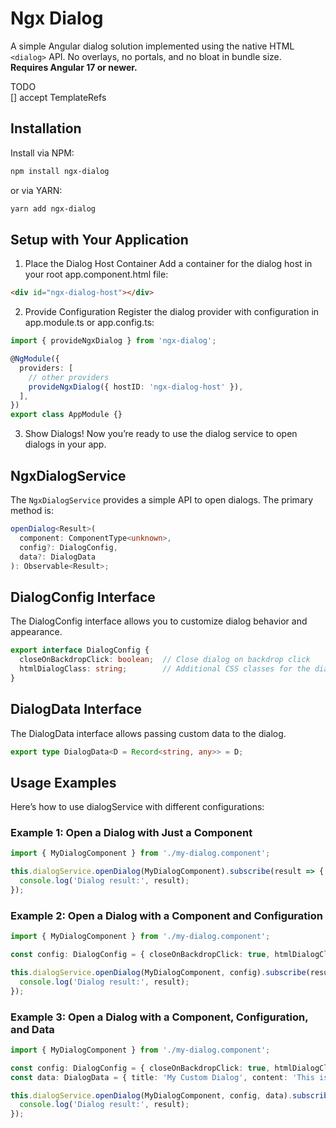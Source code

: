 # Ngx Dialog

A simple Angular dialog solution implemented using the native HTML `<dialog>` API. No overlays, no portals, and no bloat in bundle size.  
**Requires Angular 17 or newer.**

TODO  
[] accept TemplateRefs

## Installation

Install via NPM:
```bash
npm install ngx-dialog
```
or via YARN:
```bash
yarn add ngx-dialog
```

## Setup with Your Application
1) Place the Dialog Host Container
Add a container for the dialog host in your root app.component.html file:
```html
<div id="ngx-dialog-host"></div>
```
2) Provide Configuration
Register the dialog provider with configuration in app.module.ts or app.config.ts:
```typescript
import { provideNgxDialog } from 'ngx-dialog';

@NgModule({
  providers: [
    // other providers
    provideNgxDialog({ hostID: 'ngx-dialog-host' }),
  ],
})
export class AppModule {}
```
3) Show Dialogs!
Now you’re ready to use the dialog service to open dialogs in your app.

## NgxDialogService
The ```NgxDialogService``` provides a simple API to open dialogs. The primary method is:
```typescript
openDialog<Result>(
  component: ComponentType<unknown>,
  config?: DialogConfig,
  data?: DialogData
): Observable<Result>;
```

## DialogConfig Interface
The DialogConfig interface allows you to customize dialog behavior and appearance.
```typescript
export interface DialogConfig {
  closeOnBackdropClick: boolean;  // Close dialog on backdrop click
  htmlDialogClass: string;        // Additional CSS classes for the dialog
}
```

## DialogData Interface
The DialogData interface allows passing custom data to the dialog.
```typescript
export type DialogData<D = Record<string, any>> = D;
```

## Usage Examples
Here’s how to use dialogService with different configurations:
### Example 1: Open a Dialog with Just a Component
```typescript
import { MyDialogComponent } from './my-dialog.component';

this.dialogService.openDialog(MyDialogComponent).subscribe(result => {
  console.log('Dialog result:', result);
});
```
### Example 2: Open a Dialog with a Component and Configuration
```typescript
import { MyDialogComponent } from './my-dialog.component';

const config: DialogConfig = { closeOnBackdropClick: true, htmlDialogClass: 'my-dialog-class' };

this.dialogService.openDialog(MyDialogComponent, config).subscribe(result => {
  console.log('Dialog result:', result);
});
```
### Example 3: Open a Dialog with a Component, Configuration, and Data
```typescript
import { MyDialogComponent } from './my-dialog.component';

const config: DialogConfig = { closeOnBackdropClick: true, htmlDialogClass: 'my-dialog-class' };
const data: DialogData = { title: 'My Custom Dialog', content: 'This is the dialog content.' };

this.dialogService.openDialog(MyDialogComponent, config, data).subscribe(result => {
  console.log('Dialog result:', result);
});
```


